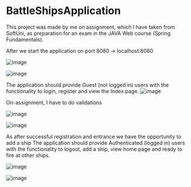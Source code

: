 # BattleShipsApplication
This project was made by me on assignment, which I have taken from SoftUni, as preparation for an exam in the JAVA Web course (Spring Fundamentals).

After we start the application on port 8080 -> localhost:8080

![image](https://user-images.githubusercontent.com/104733258/199093067-eed25818-f4d3-478f-afa2-1b13a387016b.png)

![image](https://user-images.githubusercontent.com/104733258/199093635-d2d1981f-c343-433c-8581-b7ddb5eebd2a.png)

The application should provide Guest (not logged in) users with the functionality to login, register and view the Index page.
![image](https://user-images.githubusercontent.com/104733258/199097175-d140091b-670a-480a-8bff-7a1515a7822b.png)

Оn-assignment, I have to do validations

![image](https://user-images.githubusercontent.com/104733258/199093661-bf1525c8-c8f6-4a31-8fcd-47354ebed115.png)

![image](https://user-images.githubusercontent.com/104733258/199093732-0391bc38-26aa-4e4a-89fd-482215993c42.png)

As after successful registration and entrance we have the opportunity to add a ship
The application should provide Authenticated (logged in) users with the functionality to logout, add a ship, view home page and ready to fire at other ships.

![image](https://user-images.githubusercontent.com/104733258/199095496-a99559ab-1993-4c49-8297-98607ebc0392.png)
 
 ![image](https://user-images.githubusercontent.com/104733258/199095725-eb4c5efe-51bb-439b-84c1-462dcb953be8.png)
 
 


